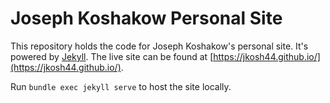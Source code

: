 # Joseph Koshakow Personal Site

This repository holds the code for Joseph Koshakow's personal site. 
It's powered by [Jekyll](https://jekyllrb.com/). The live site can be 
found at [https://jkosh44.github.io/](https://jkosh44.github.io/).

Run `bundle exec jekyll serve` to host the site locally.